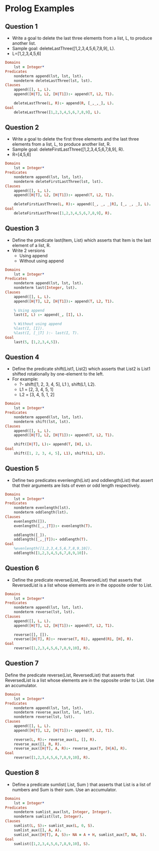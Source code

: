 # Prolog Examples

## Question 1

- Write a goal to delete the last three elements from a list, L, to 
produce another list.
- Sample goal: deleteLastThree([1,2,3,4,5,6,7,8,9], L).
- L=[1,2,3,4,5,6]

```prolog
Domains
    lst = Integer*
Predicates
    nondeterm append(lst, lst, lst).
    nondeterm deleteLastThree(lst, lst).
Clauses
    append([], L, L).
    append([H|T], L2, [H|T1]):- append(T, L2, T1).
    
    deleteLastThree(L, R):- append(R, [_,_,_], L).
Goal
    deleteLastThree([1,2,3,4,5,6,7,8,9], L).
```

## Question 2

- Write a goal to delete the first three elements and the last  three elements from a list, L, to produce another list, R.
- Sample goal: deleteFirstLastThree([1,2,3,4,5,6,7,8,9], R).
- R=[4,5,6]

```prolog
Domains
    lst = Integer*
Predicates
    nondeterm append(lst, lst, lst).
    nondeterm deleteFirstLastThree(lst, lst).
Clauses
    append([], L, L).
    append([H|T], L2, [H|T1]):- append(T, L2, T1).
    
    deleteFirstLastThree(L, R):- append([_, _, _|R], [_, _, _], L).
Goal
    deleteFirstLastThree([1,2,3,4,5,6,7,8,9], R).
```

## Question 3

- Define the predicate last(Item, List) which asserts that Item is the last element of a list, R. 
- Write 2 versions
    - Using append
    - Without using append

```prolog
Domains
    lst = Integer*
Predicates
    nondeterm append(lst, lst, lst).
    nondeterm last(Integer, lst).
Clauses
    append([], L, L).
    append([H|T], L2, [H|T1]):- append(T, L2, T1).
    
    % Using append
    last(I, L) :- append(_, [I], L).
    
    % Without using append
    %last(I, [I]).
    %last(I, [_|T] ):- last(I, T).
Goal
    last(5, [1,2,3,4,5]).
```

## Question 4

- Define the predicate shift(List1, List2) which asserts that List2 is List1 shifted rotationally by one-element to the left.
- For example:
    - ?- shift([1, 2, 3, 4, 5], L1 ), shift(L1, L2).
    - L1 = [2, 3, 4, 5, 1]
    - L2 = [3, 4, 5, 1, 2]

```prolog
Domains
    lst = Integer*
Predicates
    nondeterm append(lst, lst, lst).
    nondeterm shift(lst, lst).
Clauses
    append([], L, L).
    append([H|T], L2, [H|T1]):- append(T, L2, T1).
    
    shift([H|T], L):- append(T, [H], L).
Goal
    shift([1, 2, 3, 4, 5], L1), shift(L1, L2).
```

## Question 5

- Define two predicates evenlength(List) and oddlength(List) that assert that their arguments are lists of even or odd length respectively.

```prolog
Domains
    lst = Integer*
Predicates
    nondeterm evenlength(lst).
    nondeterm oddlength(lst).
Clauses
    evenlength([]).
    evenlength([_,_|T]):- evenlength(T).
    
    oddlength([_]).
    oddlength([_,_|T]):- oddlength(T).
Goal
    %evenlength([1,2,3,4,5,6,7,8,9,10]).
    oddlength([1,2,3,4,5,6,7,8,9,10]).
```

## Question 6

- Define the predicate reverse(List, ReversedList) that asserts that ReversedList is a list whose elements are in the opposite order to List.

```prolog
Domains
    lst = Integer*
Predicates
    nondeterm append(lst, lst, lst).
    nondeterm reverse(lst, lst).
Clauses
    append([], L, L).
    append([H|T], L2, [H|T1]):- append(T, L2, T1).
    
    reverse([], []).
    reverse([H|T], R):- reverse(T, R1), append(R1, [H], R).
Goal
    reverse([1,2,3,4,5,6,7,8,9,10], R).
```

## Question 7

Define the predicate reverse(List, ReversedList) that asserts that ReversedList is a list whose elements are in the opposite order to List. Use an accumulator.

```prolog
Domains
    lst = Integer*
Predicates
    nondeterm append(lst, lst, lst).
    nondeterm reverse_aux(lst, lst, lst).
    nondeterm reverse(lst, lst).
Clauses
    append([], L, L).
    append([H|T], L2, [H|T1]):- append(T, L2, T1).
    
    reverse(L, R):- reverse_aux(L, [], R).
    reverse_aux([], R, R).
    reverse_aux([H|T], A, R):- reverse_aux(T, [H|A], R).
Goal
    reverse([1,2,3,4,5,6,7,8,9,10], R).
```

## Question 8

- Define a predicate sumlist( List, Sum ) that asserts that List is a list of numbers and Sum is their sum. Use an accumulator.

```prolog
Domains
    lst = Integer*
Predicates
    nondeterm sumlist_aux(lst, Integer, Integer).
    nondeterm sumlist(lst, Integer).
Clauses
    sumlist(L, S):- sumlist_aux(L, 0, S).
    sumlist_aux([], A, A).
    sumlist_aux([H|T], A, S):- NA = A + H, sumlist_aux(T, NA, S).
Goal
    sumlist([1,2,3,4,5,6,7,8,9,10], S).
```